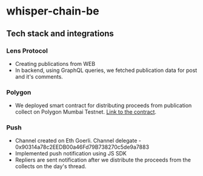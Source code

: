 # whisper-chain-be

## Tech stack and integrations
### Lens Protocol
- Creating publications from WEB
- In backend, using GraphQL queries, we fetched publication data for post and it's comments.

### Polygon
- We deployed smart contract for distributing proceeds from publication collect on Polygon Mumbai Testnet.
[Link to the contract](https://mumbai.polygonscan.com/address/0x6F2cAAF4bF579847C7A1947c99BA5b8eFe7f3e6e).

### Push
- Channel created on Eth Goerli. Channel delegate - 0x90314a78c2EEDB00a46Fd79B738270c5de9a7883
- Implemented push notification using JS SDK
- Repliers are sent notification after we distribute the proceeds from the collects on the day's thread.



